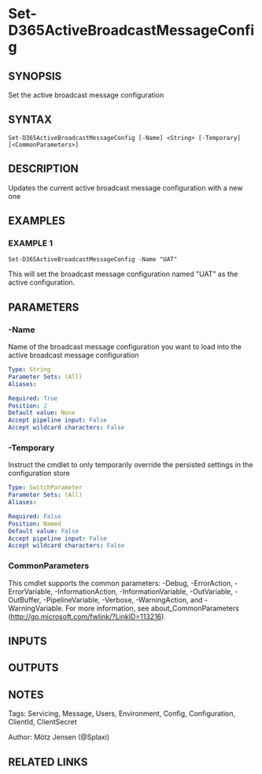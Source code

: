 ﻿---
external help file: d365fo.tools-help.xml
Module Name: d365fo.tools
online version:
schema: 2.0.0
---

# Set-D365ActiveBroadcastMessageConfig

## SYNOPSIS
Set the active broadcast message configuration

## SYNTAX

```
Set-D365ActiveBroadcastMessageConfig [-Name] <String> [-Temporary] [<CommonParameters>]
```

## DESCRIPTION
Updates the current active broadcast message configuration with a new one

## EXAMPLES

### EXAMPLE 1
```
Set-D365ActiveBroadcastMessageConfig -Name "UAT"
```

This will set the broadcast message configuration named "UAT" as the active configuration.

## PARAMETERS

### -Name
Name of the broadcast message configuration you want to load into the active broadcast message configuration

```yaml
Type: String
Parameter Sets: (All)
Aliases:

Required: True
Position: 2
Default value: None
Accept pipeline input: False
Accept wildcard characters: False
```

### -Temporary
Instruct the cmdlet to only temporarily override the persisted settings in the configuration store

```yaml
Type: SwitchParameter
Parameter Sets: (All)
Aliases:

Required: False
Position: Named
Default value: False
Accept pipeline input: False
Accept wildcard characters: False
```

### CommonParameters
This cmdlet supports the common parameters: -Debug, -ErrorAction, -ErrorVariable, -InformationAction, -InformationVariable, -OutVariable, -OutBuffer, -PipelineVariable, -Verbose, -WarningAction, and -WarningVariable.
For more information, see about_CommonParameters (http://go.microsoft.com/fwlink/?LinkID=113216).

## INPUTS

## OUTPUTS

## NOTES
Tags: Servicing, Message, Users, Environment, Config, Configuration, ClientId, ClientSecret

Author: Mötz Jensen (@Splaxi)

## RELATED LINKS
